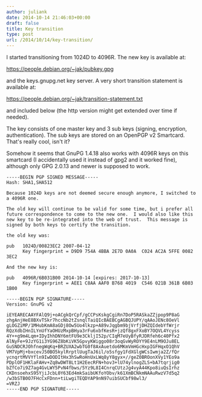 ```yaml
---
author: juliank
date: 2014-10-14 21:46:03+00:00
draft: false
title: Key transition
type: post
url: /2014/10/14/key-transition/
---
```


I started transitioning from 1024D to 4096R.  The new key is available at:

https://people.debian.org/~jak/pubkey.gpg

and the keys.gnupg.net key server. A very short transition statement is available at:

https://people.debian.org/~jak/transition-statement.txt

and included below (the http version might get extended over time if needed).

The key consists of one master key and 3 sub keys (signing, encryption, authentication). The sub keys are stored on an OpenPGP v2 Smartcard. That's really cool, isn't it?

Somehow it seems that GnuPG 1.4.18 also works with 4096R keys on this smartcard (I accidentally used it instead of gpg2 and it worked fine), although only GPG 2.0.13 and newer is supposed to work.


    
    
    -----BEGIN PGP SIGNED MESSAGE-----
    Hash: SHA1,SHA512
    
    Because 1024D keys are not deemed secure enough anymore, I switched to
    a 4096R one.
    
    The old key will continue to be valid for some time, but i prefer all
    future correspondence to come to the new one.  I would also like this
    new key to be re-integrated into the web of trust.  This message is
    signed by both keys to certify the transition.
    
    the old key was:
    
    pub   1024D/00823EC2 2007-04-12
          Key fingerprint = D9D9 754A 4BBA 2E7D 0A0A  C024 AC2A 5FFE 0082 3EC2
    
    And the new key is:
    
    pub   4096R/6B031B00 2014-10-14 [expires: 2017-10-13]
          Key fingerprint = AEE1 C8AA AAF0 B768 4019  C546 021B 361B 6B03 1B00
    
    -----BEGIN PGP SIGNATURE-----
    Version: GnuPG v2
    
    iEYEARECAAYFAlQ9j+oACgkQrCpf/gCCPsKskgCgiRn7DoP5RASkaZZjpop9P8aG
    zhgAnjHeE8BXvTSkr7hccNb2tZsnqlTaiQIcBAEBCgAGBQJUPY/qAAoJENc8OeVl
    gLOGZiMP/1MHubKmA8aGDj8Ow5Uo4lkzp+A89vJqgbm9bjVrfjDHZQIdebYfWrjr
    RQzXdbIHnILYnUfYaOHUzMxpBHya3rFu6xbfKesR+jzQf8gxFXoBY7OQVL4Ycyss
    4Y++g9m4Lqm+IDyIhhDNY6mtFU9e3CkljI52p/CIqM7eUyBfyRJDRfeh6c40Pfx2
    AlNyFe+9JzYG1i3YG96Z8bKiVK5GpvyKWiggo08r3oqGvWyROYY9E4nLM9OJu8EL
    GuSNDCRJOhfnegWqKq+BRZUXA2wbTG0f8AxAuetdo6MKmVmHGcHxpIGFHqxO1QhV
    VM7VpMj+bxcevJ50BO5kylRrptlUugTaJ6il/o5sfgy1FdXGlgWCsIwmja2Z/fQr
    ycnqrtMVVYfln9IwDODItHx3hSwRoHnUxLWq8yY8gyx+//geZ0BROonXVy1YEo9a
    PDplOF1HKlaFAHv+Zq8wDWT8Lt1H2EecRFN+hov3+lU74ylnogZLS+bA7tqrjig0
    bZfCo7i9Z7ag4GvLWY5PvN4fbws/5Yz9L8I4CnrqCUtzJg4vyA44Kpo8iuQsIrhz
    CKDnsoehxS95YjiJcbL0Y63Ed4mkSaibUKfoYObv/k61XmBCNkmNAAuRwzV7d5q2
    /w3bSTB0O7FHcCxFDnn+tiLwgiTEQDYAP9nN97uibSUCbf98wl3/
    =VRZJ
    -----END PGP SIGNATURE-----
    
